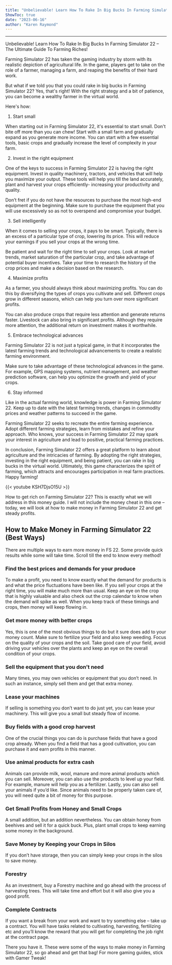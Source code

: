 ```yaml
---
title: "Unbelievable! Learn How To Rake In Big Bucks In Farming Simulator 22 – The Ultimate Guide To Farming Riches!"
ShowToc: true 
date: "2023-06-16"
author: "Karen Raymond"
---
```

*****
Unbelievable! Learn How To Rake In Big Bucks In Farming Simulator 22 – The Ultimate Guide To Farming Riches!

Farming Simulator 22 has taken the gaming industry by storm with its realistic depiction of agricultural life. In the game, players get to take on the role of a farmer, managing a farm, and reaping the benefits of their hard work.

But what if we told you that you could rake in big bucks in Farming Simulator 22? Yes, that's right! With the right strategy and a bit of patience, you can become a wealthy farmer in the virtual world.

Here's how:

1. Start small

When starting out in Farming Simulator 22, it's essential to start small. Don't bite off more than you can chew! Start with a small farm and gradually expand as you generate more income. You can start with a few essential tools, basic crops and gradually increase the level of complexity in your farm.

2. Invest in the right equipment

One of the keys to success in Farming Simulator 22 is having the right equipment. Invest in quality machinery, tractors, and vehicles that will help you maximize your output. These tools will help you till the land accurately, plant and harvest your crops efficiently- increasing your productivity and quality.

Don’t fret if you do not have the resources to purchase the most high-end equipment at the beginning. Make sure to purchase the equipment that you will use excessively so as not to overspend and compromise your budget.

3. Sell intelligently

When it comes to selling your crops, it pays to be smart. Typically, there is an excess of a particular type of crop, lowering its price. This will reduce your earnings if you sell your crops at the wrong time.

Be patient and wait for the right time to sell your crops. Look at market trends, market saturation of the particular crop, and take advantage of potential buyer incentives. Take your time to research the history of the crop prices and make a decision based on the research.

4. Maximize profits

As a farmer, you should always think about maximizing profits. You can do this by diversifying the types of crops you cultivate and sell. Different crops grow in different seasons, which can help you turn over more significant profits.

You can also produce crops that require less attention and generate returns faster. Livestock can also bring in significant profits. Although they require more attention, the additional return on investment makes it worthwhile.

5. Embrace technological advances

Farming Simulator 22 is not just a typical game, in that it incorporates the latest farming trends and technological advancements to create a realistic farming environment.

Make sure to take advantage of these technological advances in the game. For example, GPS mapping systems, nutrient management, and weather prediction software, can help you optimize the growth and yield of your crops.

6. Stay informed

Like in the actual farming world, knowledge is power in Farming Simulator 22. Keep up to date with the latest farming trends, changes in commodity prices and weather patterns to succeed in the game.

Farming Simulator 22 seeks to recreate the entire farming experience. Adopt different farming strategies, learn from mistakes and refine your approach. Who knows, your success in Farming Simulator 22 may spark your interest in agriculture and lead to positive, practical farming practices. 

In conclusion, Farming Simulator 22 offers a great platform to learn about agriculture and the intricacies of farming. By adopting the right strategies, investing in the right equipment, and being patient, you can rake in big bucks in the virtual world. Ultimately, this game characterizes the spirit of farming, which attracts and encourages participation in real farm practices. Happy farming!

{{< youtube KSH7DjsO15U >}} 



How to get rich on Farming Simulator 22? This is exactly what we will address in this money guide. I will not include the money cheat in this one – today, we will look at how to make money in Farming Simulator 22 and get steady profits.
 
## How to Make Money in Farming Simulator 22 (Best Ways)
 
There are multiple ways to earn more money in FS 22. Some provide quick results while some will take time. Scroll till the end to know every method!
 
### Find the best prices and demands for your produce
 
To make a profit, you need to know exactly what the demand for products is and what the price fluctuations have been like. If you sell your crops at the right time, you will make much more than usual. Keep an eye on the crop that is highly valuable and also check out the crop calendar to know when the demand will spike as well. When you keep track of these timings and crops, then money will keep flowing in.
 
### Get more money with better crops
 
Yes, this is one of the most obvious things to do but it sure does add to your money count. Make sure to fertilize your field and also keep weeding. Focus on the quality of your crops and the soil. Take good care of your field, avoid driving your vehicles over the plants and keep an eye on the overall condition of your crops.
 
### Sell the equipment that you don’t need
 

 
Many times, you may own vehicles or equipment that you don’t need. In such an instance, simply sell them and get that extra money.
 
### Lease your machines
 
If selling is something you don’t want to do just yet, you can lease your machinery. This will give you a small but steady flow of income.
 
### Buy fields with a good crop harvest
 
One of the crucial things you can do is purchase fields that have a good crop already. When you find a field that has a good cultivation, you can purchase it and earn profits in this manner.
 
### Use animal products for extra cash
 
Animals can provide milk, wool, manure and more animal products which you can sell. Moreover, you can also use the products to level up your field. For example, manure will help you as a fertilizer. Lastly, you can also sell your animals if you’d like. Since animals need to be properly taken care of, you will need quite a bit of money for this purpose.
 
### Get Small Profits from Honey and Small Crops
 
A small addition, but an addition nevertheless. You can obtain honey from beehives and sell it for a quick buck. Plus, plant small crops to keep earning some money in the background.
 
### Save Money by Keeping your Crops in Silos
 
If you don’t have storage, then you can simply keep your crops in the silos to save money.
 
### Forestry
 
As an investment, buy a Forestry machine and go ahead with the process of harvesting trees. This will take time and effort but it will also give you a good profit.
 
### Complete Contracts
 
If you want a break from your work and want to try something else – take up a contract. You will have tasks related to cultivating, harvesting, fertilizing etc and you’ll know the reward that you will get for completing the job right at the contract page.
 
There you have it. These were some of the ways to make money in Farming Simulator 22, so go ahead and get that bag! For more gaming guides, stick with Gamer Tweak!




